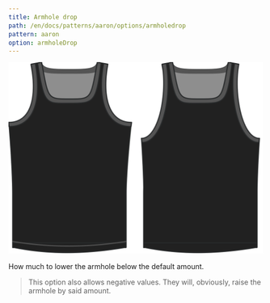 ```yaml
---
title: Armhole drop
path: /en/docs/patterns/aaron/options/armholedrop
pattern: aaron
option: armholeDrop
---
```

![The armhole drop option on Aaron](./armholedrop.svg)

How much to lower the armhole below the default amount.

> This option also allows negative values. They will, obviously, raise the armhole by said amount.
